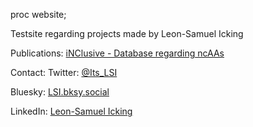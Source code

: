 proc website;

Testsite regarding projects made by Leon-Samuel Icking

Publications:
[iNClusive - Database regarding ncAAs](https://doi.org/10.1093/nar/gkad1090)

Contact:
Twitter: [@Its_LSI](https://twitter.com/Its_LSI)

Bluesky: [LSI.bksy.social](https://bsky.app/profile/lsi.bsky.social)

LinkedIn: [Leon-Samuel Icking](https://www.linkedin.com/feed/)
